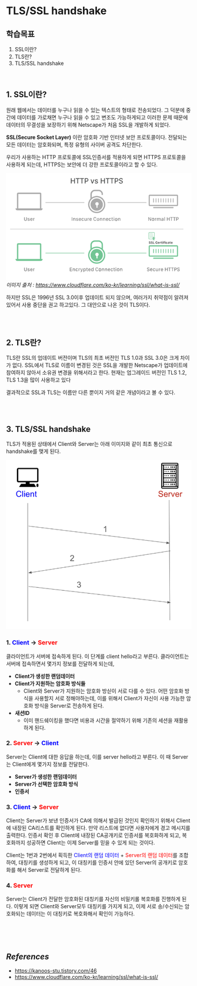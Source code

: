 # TLS/SSL handshake
## 학습목표
1. SSL이란?
2. TLS란?
3. TLS/SSL handshake



<br/>

## 1. SSL이란?
원래 웹에서는 데이터를 누구나 읽을 수 있는 텍스트의 형태로 전송되었다. 그 덕분에 중간에 데이터를 가로채면 누구나 읽을 수 있고 변조도 가능하게되고 이러한 문제 때문에 데이터의 무결성을 보장하기 위해 Netscape가 처음 SSL을 개발하게 되었다.

**SSL(Secure Socket Layer)** 이란 암호화 기반 인터넷 보안 프로토콜이다. 전달되는 모든 데이터는 암호화되며, 특정 유형의 사이버 공격도 차단한다.

우리가 사용하는 HTTP 프로토콜에 SSL인증서를 적용하게 되면 HTTPS 프로토콜을 사용하게 되는데, HTTPS는 보안에 더 강한 프로토콜이라고 할 수 있다.

![http_https](./image/http_https.png)      
*이미지 출처 : https://www.cloudflare.com/ko-kr/learning/ssl/what-is-ssl/*

하지만 SSL은 1996년 SSL 3.0이후 업데이트 되지 않으며, 여러가지 취약점이 알려져 있어서 사용 중단을 권고 하고있다. 그 대안으로 나온 것이 TLS이다.

<br/>
<br/>

## 2. TLS란?
TLS란 SSL의 업데이트 버전이며 TLS의 최초 버전인 TLS 1.0과 SSL 3.0은 크게 차이가 없다. SSL에서 TLS로 이름이 변경된 것은 SSL을 개발한 Netscape가 업데이트에 참여하지 않아서 소유권 변경을 위해서라고 한다. 현재는 업그레이드 버전인 TLS 1.2, TLS 1.3을 많이 사용하고 있다

결과적으로 SSL과 TLS는 이름만 다른 뿐이지 거의 같은 개념이라고 볼 수 있다.

<br/>
<br/>

## 3. TLS/SSL handshake
TLS가 적용된 상태에서 Client와 Server는 아래 이미지와 같이 최초 통신으로 handshake를 맺게 된다. 
<br/>

![handshake](./image/handshake.png)

### 1. <span style=color:blue;>Client</span> &rarr; <span style=color:red;>Server</span>

클라이언트가 서버에 접속하게 된다. 이 단계를 client hello라고 부른다. 클라이언트는 서버에 접속하면서 몇가지 정보를 전달하게 되는데,
- **Client가 생성한 랜덤데이터**
- **Client가 지원하는 암호화 방식들**
    - Client와 Server가 지원하는 암호화 방싣이 서로 다를 수 있다. 어떤 암호화 방식을 사용할지 서로 정해야하는데, 이를 위해서 Client가 자신이 사용 가능한 암호화 방식을 Server로 전송하게 된다.
- **새션ID**
    - 이미 핸드쉐이킹을 했다면 비용과 시간을 절약하기 위해 기존의 세션을 재활용하게 된다.

### 2. <span style=color:red;>Server</span> &rarr; <span style=color:blue;>Client</span>

Server는 Client에 대한 응답을 하는데, 이를 server hello라고 부른다. 이 때 Server는 Client에게 몇가지 정보를 전달한다.
- **Server가 생성한 랜덤데이터**
- **Server가 선택한 암호화 방식**
- **인증서**

### 3. <span style=color:blue;>Client</span> &rarr; <span style=color:red;>Server</span>

Client는 Server가 보낸 인증서가 CA에 의해서 발급된 것인지 확인하기 위해서 Client에 내장된 CA리스트를 확인하게 된다. 만약 리스트에 없다면 사용자에게 경고 메시지를 출력한다. 인증서 확인 후 Client에 내장된 CA공개키로 인증서를 복호화하게 되고, 복호화까지 성공하면 Client는 이제 Server를 믿을 수 있게 되는 것이다.

Client는 1번과 2번에서 획득한 <span style=color:blue;>Client의 랜덤 데이터</span> + <span style=color:red>Server의 랜덤 데이터</span>를 조합하여, 대칭키를 생성하게 되고, 이 대칭키를 인증서 안에 있던 Server의 공개키로 암호화를 해서 Server로 전달하게 된다.

### 4. <span style=color:red;>Server</span>

Server는 Client가 전달한 암호화된 대칭키를 자신의 비밀키롤 복호화를 진행하게 된다. 이렇게 되면 Client와 Server모두 대칭키를 가지게 되고, 이제 서로 송/수신되는 암호화되는 데이터는 이 대칭키로 복호화해서 확인이 가능하다.





<br/>
<br/>
<br/>

## _References_
- https://kanoos-stu.tistory.com/46
- https://www.cloudflare.com/ko-kr/learning/ssl/what-is-ssl/
